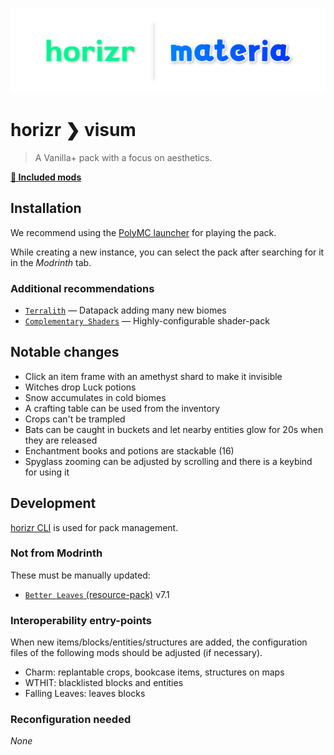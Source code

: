 ![horizr ❯ visum](./banner.png)

# horizr ❯ visum
> A Vanilla+ pack with a focus on aesthetics.

[**📄 Included mods**](./docs/mods.md)

## Installation
We recommend using the [PolyMC launcher](https://polymc.org/) for playing the pack.

While creating a new instance, you can select the pack after searching for it in the _Modrinth_ tab.

### Additional recommendations
- [`Terralith`](https://www.planetminecraft.com/data-pack/terralith-overworld-evolved-100-biomes-caves-and-more/) — Datapack adding many new biomes
- [`Complementary Shaders`](https://www.curseforge.com/minecraft/customization/complementary-shaders) — Highly-configurable shader-pack

## Notable changes
- Click an item frame with an amethyst shard to make it invisible
- Witches drop Luck potions
- Snow accumulates in cold biomes
- A crafting table can be used from the inventory
- Crops can't be trampled
- Bats can be caught in buckets and let nearby entities glow for 20s when they are released
- Enchantment books and potions are stackable (16)
- Spyglass zooming can be adjusted by scrolling and there is a keybind for using it

## Development
[horizr CLI](https://github.com/horizr/cli) is used for pack management.

### Not from Modrinth
These must be manually updated:
- [`Better Leaves` (resource-pack)](https://github.com/TeamMidnightDust/BetterLeavesPack) v7.1

### Interoperability entry-points
When new items/blocks/entities/structures are added, the configuration files of the following mods should be adjusted (if necessary).

- Charm: replantable crops, bookcase items, structures on maps
- WTHIT: blacklisted blocks and entities
- Falling Leaves: leaves blocks

### Reconfiguration needed
*None*